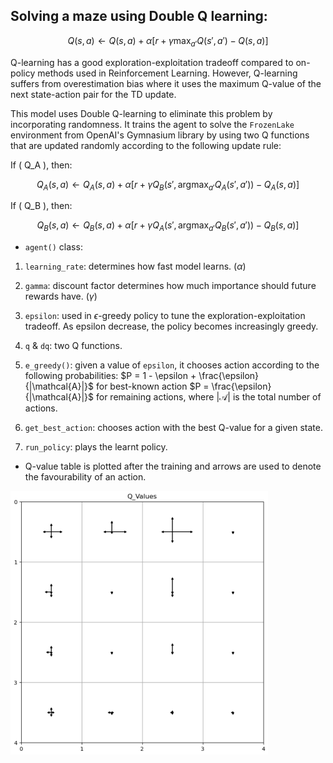 ## Solving a maze using Double Q learning:

$$ Q(s, a) \leftarrow Q(s, a) + \alpha \left[ r + \gamma \max_{a'} Q(s', a') - Q(s, a) \right] $$

Q-learning has a good exploration-exploitation tradeoff compared to on-policy methods used in Reinforcement Learning. However, Q-learning suffers from overestimation bias where it uses the maximum Q-value of the next state-action pair for the TD update.

This model uses Double Q-learning to eliminate this problem by incorporating randomness. It trains the agent to solve the `FrozenLake` environment from OpenAI's Gymnasium library by using two Q functions that are updated randomly according to the following update rule:

If \( Q_A \), then: 

$$ Q_A(s, a) \leftarrow Q_A(s, a) + \alpha \left[ r + \gamma Q_B(s', \text{argmax}_{a'} Q_A(s', a')) - Q_A(s, a) \right] $$ 

If \( Q_B \), then: 

$$ Q_B(s, a) \leftarrow Q_B(s, a) + \alpha \left[ r + \gamma Q_A(s', \text{argmax}_{a'} Q_B(s', a')) - Q_B(s, a) \right] $$


- `agent()` class:
1. `learning_rate`: determines how fast model learns. ($\alpha$)
2. `gamma`: discount factor determines how much importance should future rewards have. ($\gamma$) 
3. `epsilon`: used in $\epsilon$-greedy policy to tune the exploration-exploitation tradeoff. As epsilon decrease, the policy becomes increasingly greedy.
4. `q` & `dq`: two Q functions.

5. `e_greedy()`: given a value of `epsilon`, it chooses action according to the following probabilities: 
$P = 1 - \epsilon + \frac{\epsilon}{|\mathcal{A}|}$ for best-known action 
$P = \frac{\epsilon}{|\mathcal{A}|}$ for remaining actions, where $|\mathcal{A}|$ is the total number of actions.
6. `get_best_action`: chooses action with the best Q-value for a given state.
7. `run_policy`: plays the learnt policy.

- Q-value table is plotted after the training and arrows are used to denote the favourability of an action. 

![Q-value plot](images/Q_Value_plot.png)